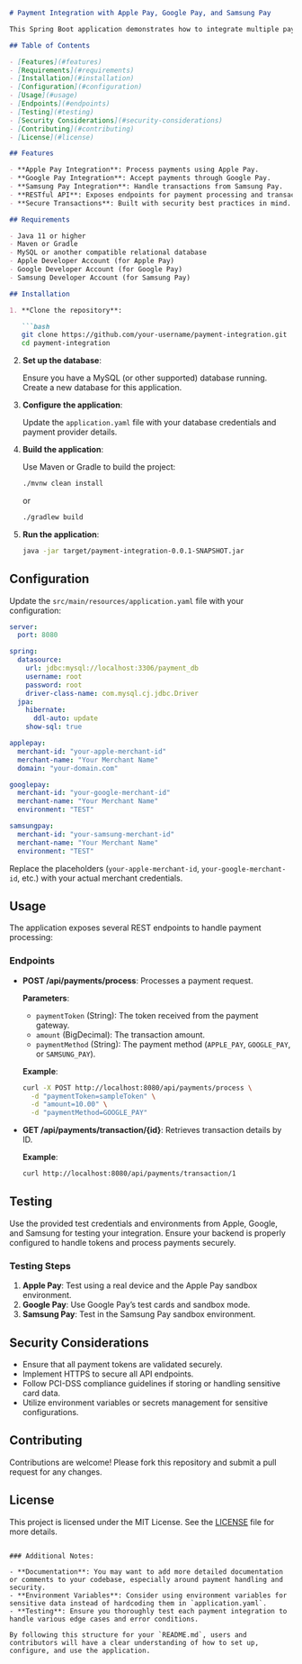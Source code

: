 ```markdown
# Payment Integration with Apple Pay, Google Pay, and Samsung Pay

This Spring Boot application demonstrates how to integrate multiple payment methods — Apple Pay, Google Pay, and Samsung Pay — into a single backend service. The application allows you to process payments securely and efficiently from these popular digital wallets.

## Table of Contents

- [Features](#features)
- [Requirements](#requirements)
- [Installation](#installation)
- [Configuration](#configuration)
- [Usage](#usage)
- [Endpoints](#endpoints)
- [Testing](#testing)
- [Security Considerations](#security-considerations)
- [Contributing](#contributing)
- [License](#license)

## Features

- **Apple Pay Integration**: Process payments using Apple Pay.
- **Google Pay Integration**: Accept payments through Google Pay.
- **Samsung Pay Integration**: Handle transactions from Samsung Pay.
- **RESTful API**: Exposes endpoints for payment processing and transaction retrieval.
- **Secure Transactions**: Built with security best practices in mind.

## Requirements

- Java 11 or higher
- Maven or Gradle
- MySQL or another compatible relational database
- Apple Developer Account (for Apple Pay)
- Google Developer Account (for Google Pay)
- Samsung Developer Account (for Samsung Pay)

## Installation

1. **Clone the repository**:

   ```bash
   git clone https://github.com/your-username/payment-integration.git
   cd payment-integration
   ```

2. **Set up the database**:

   Ensure you have a MySQL (or other supported) database running. Create a new database for this application.

3. **Configure the application**:

   Update the `application.yaml` file with your database credentials and payment provider details.

4. **Build the application**:

   Use Maven or Gradle to build the project:

   ```bash
   ./mvnw clean install
   ```

   or

   ```bash
   ./gradlew build
   ```

5. **Run the application**:

   ```bash
   java -jar target/payment-integration-0.0.1-SNAPSHOT.jar
   ```

## Configuration

Update the `src/main/resources/application.yaml` file with your configuration:

```yaml
server:
  port: 8080

spring:
  datasource:
    url: jdbc:mysql://localhost:3306/payment_db
    username: root
    password: root
    driver-class-name: com.mysql.cj.jdbc.Driver
  jpa:
    hibernate:
      ddl-auto: update
    show-sql: true

applepay:
  merchant-id: "your-apple-merchant-id"
  merchant-name: "Your Merchant Name"
  domain: "your-domain.com"

googlepay:
  merchant-id: "your-google-merchant-id"
  merchant-name: "Your Merchant Name"
  environment: "TEST"

samsungpay:
  merchant-id: "your-samsung-merchant-id"
  merchant-name: "Your Merchant Name"
  environment: "TEST"
```

Replace the placeholders (`your-apple-merchant-id`, `your-google-merchant-id`, etc.) with your actual merchant credentials.

## Usage

The application exposes several REST endpoints to handle payment processing:

### Endpoints

- **POST /api/payments/process**: Processes a payment request.

  **Parameters**:
  - `paymentToken` (String): The token received from the payment gateway.
  - `amount` (BigDecimal): The transaction amount.
  - `paymentMethod` (String): The payment method (`APPLE_PAY`, `GOOGLE_PAY`, or `SAMSUNG_PAY`).

  **Example**:

  ```bash
  curl -X POST http://localhost:8080/api/payments/process \
    -d "paymentToken=sampleToken" \
    -d "amount=10.00" \
    -d "paymentMethod=GOOGLE_PAY"
  ```

- **GET /api/payments/transaction/{id}**: Retrieves transaction details by ID.

  **Example**:

  ```bash
  curl http://localhost:8080/api/payments/transaction/1
  ```

## Testing

Use the provided test credentials and environments from Apple, Google, and Samsung for testing your integration. Ensure your backend is properly configured to handle tokens and process payments securely.

### Testing Steps

1. **Apple Pay**: Test using a real device and the Apple Pay sandbox environment.
2. **Google Pay**: Use Google Pay’s test cards and sandbox mode.
3. **Samsung Pay**: Test in the Samsung Pay sandbox environment.

## Security Considerations

- Ensure that all payment tokens are validated securely.
- Implement HTTPS to secure all API endpoints.
- Follow PCI-DSS compliance guidelines if storing or handling sensitive card data.
- Utilize environment variables or secrets management for sensitive configurations.

## Contributing

Contributions are welcome! Please fork this repository and submit a pull request for any changes.

## License

This project is licensed under the MIT License. See the [LICENSE](LICENSE) file for more details.
```

### Additional Notes:

- **Documentation**: You may want to add more detailed documentation or comments to your codebase, especially around payment handling and security.
- **Environment Variables**: Consider using environment variables for sensitive data instead of hardcoding them in `application.yaml`.
- **Testing**: Ensure you thoroughly test each payment integration to handle various edge cases and error conditions.
  
By following this structure for your `README.md`, users and contributors will have a clear understanding of how to set up, configure, and use the application.
